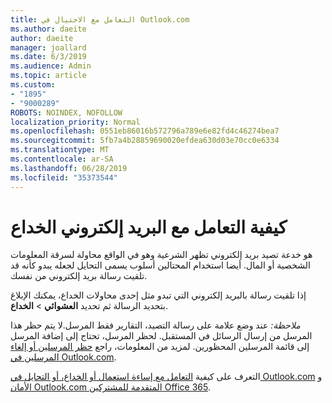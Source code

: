 ```yaml
---
title: التعامل مع الاحتيال في Outlook.com
ms.author: daeite
author: daeite
manager: joallard
ms.date: 6/3/2019
ms.audience: Admin
ms.topic: article
ms.custom:
- "1895"
- "9000289"
ROBOTS: NOINDEX, NOFOLLOW
localization_priority: Normal
ms.openlocfilehash: 0551eb86016b572796a789e6e82fd4c46274bea7
ms.sourcegitcommit: 5fb7a4b28859690020efdea630d03e70cc0e6334
ms.translationtype: MT
ms.contentlocale: ar-SA
ms.lasthandoff: 06/28/2019
ms.locfileid: "35373544"
---
```

# <a name="how-to-deal-with-a-phishing-email"></a>كيفية التعامل مع البريد إلكتروني الخداع

هو خدعة تصيد بريد إلكتروني تظهر الشرعية وهو في الواقع محاولة لسرقة المعلومات الشخصية أو المال. أيضا استخدام المحتالين أسلوب يسمى التحايل لجعله يبدو كأنه قد تلقيت رسالة بريد إلكتروني من نفسك.

إذا تلقيت رسالة بالبريد إلكتروني التي تبدو مثل إحدى محاولات الخداع، يمكنك الإبلاغ بتحديد الرسالة ثم تحديد **العشوائي** > **الخداع**.

*ملاحظة:* عند وضع علامة على رسالة التصيد، التقارير فقط المرسل.لا يتم حظر هذا المرسل من إرسال الرسائل في المستقبل. لحظر المرسل، تحتاج إلى إضافة المرسل إلى قائمة المرسلين المحظورين. لمزيد من المعلومات، راجع [حظر المرسلين أو إلغاء المرسلين في Outlook.com](https://support.office.com/article/a3ece97b-82f8-4a5e-9ac3-e92fa6427ae4).

التعرف على كيفية [التعامل مع إساءة استعمال أو الخداع، أو التحايل في Outlook.com](https://support.office.com/article/0d882ea5-eedc-4bed-aebc-079ffa1105a3) و [الأمان Outlook.com المتقدمة للمشتركين Office 365](https://support.office.com/article/882d2243-eab9-4545-a58a-b36fee4a46e2).